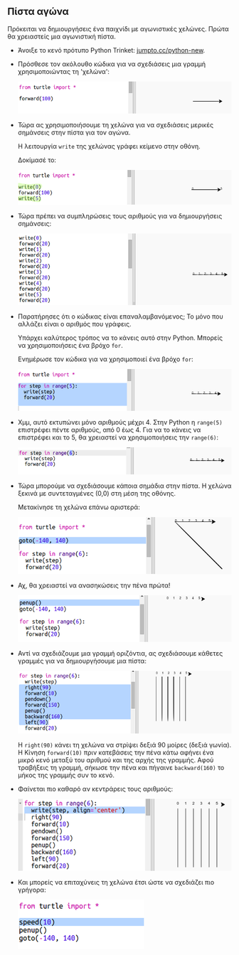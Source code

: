## Πίστα αγώνα

Πρόκειται να δημιουργήσεις ένα παιχνίδι με αγωνιστικές χελώνες. Πρώτα θα χρειαστείς μια αγωνιστική πίστα.

+ Άνοιξε το κενό πρότυπο Python Trinket: <a href="http://jumpto.cc/python-new" target="_blank">jumpto.cc/python-new</a>.

+ Πρόσθεσε τον ακόλουθο κώδικα για να σχεδιάσεις μια γραμμή χρησιμοποιώντας τη 'χελώνα':
    
    ![screenshot](images/race-forward.png)

+ Τώρα ας χρησιμοποιήσουμε τη χελώνα για να σχεδιάσεις μερικές σημάνσεις στην πίστα για τον αγώνα.
    
    Η λειτουργία `write` της χελώνας γράφει κείμενο στην οθόνη.
    
    Δοκίμασέ το:
    
    ![screenshot](images/race-markings1.png)

+ Τώρα πρέπει να συμπληρώσεις τους αριθμούς για να δημιουργήσεις σημάνσεις:
    
    ![screenshot](images/race-markings2.png)

+ Παρατήρησες ότι ο κώδικας είναι επαναλαμβανόμενος; Το μόνο που αλλάζει είναι ο αριθμός που γράφεις.
    
    Υπάρχει καλύτερος τρόπος να το κάνεις αυτό στην Python. Μπορείς να χρησιμοποιήσεις ένα βρόχο `for`.
    
    Ενημέρωσε τον κώδικα για να χρησιμοποιεί ένα βρόχο `for`:
    
    ![screenshot](images/race-for.png)

+ Χμμ, αυτό εκτυπώνει μόνο αριθμούς μέχρι 4. Στην Python η `range(5)` επιστρέφει πέντε αριθμούς, από 0 έως 4. Για να το κάνεις να επιστρέφει και το 5, θα χρειαστεί να χρησιμοποιήσεις την `range(6)`:
    
    ![screenshot](images/race-range.png)

+ Τώρα μπορούμε να σχεδιάσουμε κάποια σημάδια στην πίστα. Η χελώνα ξεκινά με συντεταγμένες (0,0) στη μέση της οθόνης.
    
    Μετακίνησε τη χελώνα επάνω αριστερά:
    
    ![screenshot](images/race-goto.png)

+ Αχ, θα χρειαστεί να ανασηκώσεις την πένα πρώτα!
    
    ![screenshot](images/race-penup.png)

+ Αντί να σχεδιάζουμε μια γραμμή οριζόντια, ας σχεδιάσουμε κάθετες γραμμές για να δημιουργήσουμε μια πίστα:
    
    ![screenshot](images/race-lines.png)
    
    Η `right(90)` κάνει τη χελώνα να στρίψει δεξιά 90 μοίρες (δεξιά γωνία). Η Κίνηση `forward(10)` πριν κατεβάσεις την πένα κάτω αφήνει ένα μικρό κενό μεταξύ του αριθμού και της αρχής της γραμμής. Αφού τραβήξεις τη γραμμή, σήκωσε την πένα και πήγαινε `backward(160)` το μήκος της γραμμής συν το κενό.

+ Φαίνεται πιο καθαρό αν κεντράρεις τους αριθμούς:
    
    ![screenshot](images/race-center.png)

+ Και μπορείς να επιταχύνεις τη χελώνα έτσι ώστε να σχεδιάζει πιο γρήγορα:
    
    ![screenshot](images/race-speed.png)